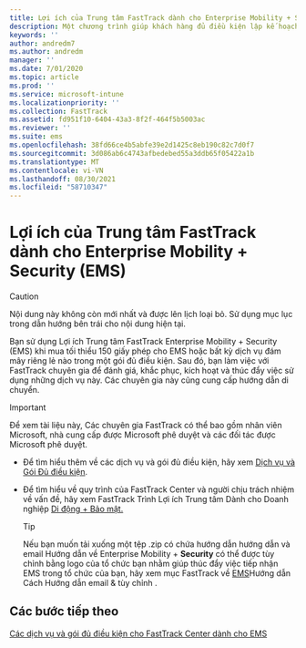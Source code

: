 ```yaml
---
title: Lợi ích của Trung tâm FastTrack dành cho Enterprise Mobility + Security (EMS)
description: Một chương trình giúp khách hàng đủ điều kiện lập kế hoạch và triển khai Intune và Azure Active Directory Premium
keywords: ''
author: andredm7
ms.author: andredm
manager: ''
ms.date: 7/01/2020
ms.topic: article
ms.prod: ''
ms.service: microsoft-intune
ms.localizationpriority: ''
ms.collection: FastTrack
ms.assetid: fd951f10-6404-43a3-8f2f-464f5b5003ac
ms.reviewer: ''
ms.suite: ems
ms.openlocfilehash: 38fd66ce4b5abfe39e2d1425c8eb190c82c7d0f7
ms.sourcegitcommit: 3d086ab6c4743afbedebed55a3ddb65f05422a1b
ms.translationtype: MT
ms.contentlocale: vi-VN
ms.lasthandoff: 08/30/2021
ms.locfileid: "58710347"
---
```

# <a name="fasttrack-center-benefit-for-enterprise-mobility--security-ems"></a>Lợi ích của Trung tâm FastTrack dành cho Enterprise Mobility + Security (EMS)

> [!CAUTION]
> Nội dung này không còn mới nhất và được lên lịch loại bỏ. Sử dụng mục lục trong dẫn hướng bên trái cho nội dung hiện tại.


Bạn sử dụng Lợi ích Trung tâm FastTrack Enterprise Mobility + Security (EMS) khi mua tối thiểu 150 giấy phép cho EMS hoặc bất kỳ dịch vụ đám mây riêng lẻ nào trong một gói đủ điều kiện. Sau đó, bạn làm việc với FastTrack chuyên gia để đánh giá, khắc phục, kích hoạt và thúc đẩy việc sử dụng những dịch vụ này. Các chuyên gia này cũng cung cấp hướng dẫn di chuyển. 

> [!IMPORTANT]
> Để xem tài liệu này, Các chuyên gia FastTrack có thể bao gồm nhân viên Microsoft, nhà cung cấp được Microsoft phê duyệt và các đối tác được Microsoft phê duyệt.

- Để tìm hiểu thêm về các dịch vụ và gói đủ điều kiện, hãy xem [Dịch vụ và Gói Đủ điều kiện](M365-eligible-services-and-plans.md).

- Để tìm hiểu về quy trình của FastTrack Center và người chịu trách nhiệm về vấn đề, hãy xem FastTrack Trình Lợi ích Trung tâm Dành cho Doanh nghiệp [Di động + Bảo mật.](EMS-fasttrack-process.md)

    > [!TIP]
    > Nếu bạn muốn tải xuống một tệp .zip có chứa hướng dẫn hướng dẫn và email Hướng dẫn về Enterprise Mobility + **Security** có thể được tùy chỉnh bằng logo của tổ chức bạn nhằm giúp thúc đẩy việc tiếp nhận EMS trong tổ chức của bạn, hãy xem mục FastTrack về [EMS](https://gallery.technet.microsoft.com/FastTrack-for-EMS-How-To-f170da4c)Hướng dẫn Cách Hướng dẫn email & tùy chỉnh .

## <a name="next-steps"></a>Các bước tiếp theo

[Các dịch vụ và gói đủ điều kiện cho FastTrack Center dành cho EMS](M365-eligible-services-and-plans.md)